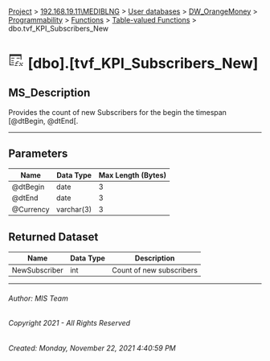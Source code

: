 #### 

[Project](../../../../../../index.md) > [192.168.19.11\\MEDIBLNG](../../../../../index.md) > [User databases](../../../../index.md) > [DW_OrangeMoney](../../../index.md) > [Programmability](../../index.md) > [Functions](../index.md) > [Table-valued Functions](Table-valued_Functions.md) > dbo.tvf_KPI_Subscribers_New

# ![Table-valued Functions](../../../../../../Images/Function_Table32.png) [dbo].[tvf_KPI_Subscribers_New]

## <a name="#description"></a>MS_Description

Provides the count of new Subscribers for the begin the timespan [@dtBegin, @dtEnd[.


---

## <a name="#parameters"></a>Parameters

| Name | Data Type | Max Length (Bytes) |
|---|---|---|
| @dtBegin | date | 3 |
| @dtEnd | date | 3 |
| @Currency | varchar(3) | 3 |


## <a name="#ReturnedDataset"></a>Returned Dataset
| Name | Data Type | Description |
|---|---|---|
| NewSubscriber | int | Count of new subscribers |

---

###### Author:  MIS Team

###### Copyright 2021 - All Rights Reserved

###### Created: Monday, November 22, 2021 4:40:59 PM

